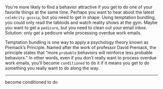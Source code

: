 You’re more likely to find a behavior attractive if you get to do one
of your favorite things at the same time. Perhaps you want to hear
about the latest `celebrity gossip`, but you need to get in shape. Using
temptation bundling, you could only read the tabloids and watch
reality shows at the gym. Maybe you want to get a `pedicure`, but you
need to clean out your email inbox. Solution: only get a pedicure while
processing overdue work emails.

Temptation bundling is one way to apply a psychology theory
known as Premack’s Principle. Named after the work of professor
David Premack, the principle states that “more `probable` behaviors will
reinforce less probable behaviors.” In other words, even if you don’t
really want to process overdue work emails, you’ll become `conditioned`
to do it if it means you get to do something you really want to do along
the way.

---
become conditioned to do